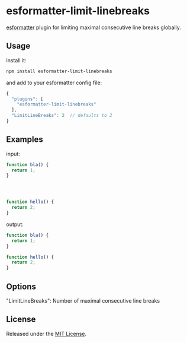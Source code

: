 # esformatter-limit-linebreaks

[esformatter](https://github.com/millermedeiros/esformatter) plugin for limiting maximal consecutive line breaks globally.

## Usage

install it:

```sh
npm install esformatter-limit-linebreaks
```

and add to your esformatter config file:

```js
{
  "plugins": [
    "esformatter-limit-linebreaks"
  ],
  "LimitLineBreaks": 2  // defaults to 2
}
```

## Examples

input:

```js
function bla() {
  return 1;
}




function hello() {
  return 2;
}
```

output:

```js
function bla() {
  return 1;
}

function hello() {
  return 2;
}
```


## Options

"LimitLineBreaks":  Number of maximal consecutive line breaks

## License

Released under the [MIT License](http://opensource.org/licenses/MIT).
